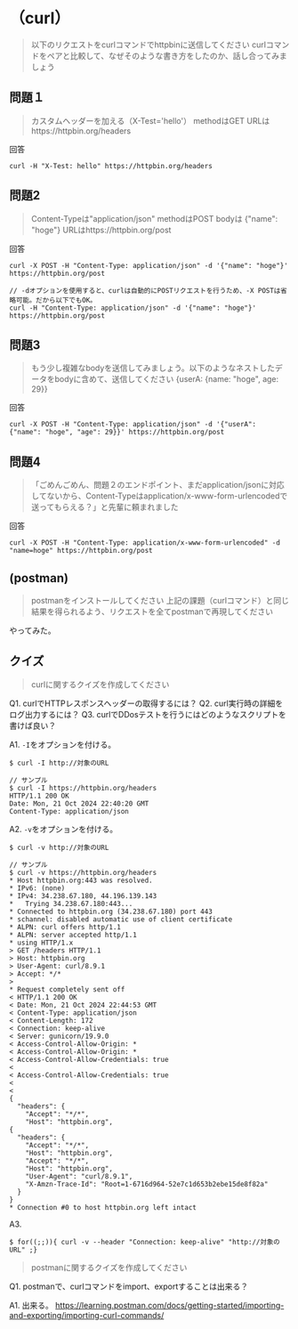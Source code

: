 # （curl）
> 以下のリクエストをcurlコマンドでhttpbinに送信してください
> curlコマンドをペアと比較して、なぜそのような書き方をしたのか、話し合ってみましょう

## 問題１
> カスタムヘッダーを加える（X-Test='hello'）
> methodはGET
> URLはhttps://httpbin.org/headers

回答
```
curl -H "X-Test: hello" https://httpbin.org/headers
```

## 問題2
> Content-Typeは"application/json"
> methodはPOST
> bodyは {"name": "hoge"}
> URLはhttps://httpbin.org/post

回答
```
curl -X POST -H "Content-Type: application/json" -d '{"name": "hoge"}' https://httpbin.org/post

// -dオプションを使用すると、curlは自動的にPOSTリクエストを行うため、-X POSTは省略可能。だから以下でもOK。
curl -H "Content-Type: application/json" -d '{"name": "hoge"}' https://httpbin.org/post
```

## 問題3
> もう少し複雑なbodyを送信してみましょう。以下のようなネストしたデータをbodyに含めて、送信してください
> {userA: {name: "hoge", age: 29}}

回答
```
curl -X POST -H "Content-Type: application/json" -d '{"userA": {"name": "hoge", "age": 29}}' https://httpbin.org/post
```

## 問題4
> 「ごめんごめん、問題２のエンドポイント、まだapplication/jsonに対応してないから、Content-Typeはapplication/x-www-form-urlencodedで送ってもらえる？」と先輩に頼まれました

回答
```
curl -X POST -H "Content-Type: application/x-www-form-urlencoded" -d "name=hoge" https://httpbin.org/post
```

## (postman)
> postmanをインストールしてください
> 上記の課題（curlコマンド）と同じ結果を得られるよう、リクエストを全てpostmanで再現してください

やってみた。

## クイズ
> curlに関するクイズを作成してください

Q1. curlでHTTPレスポンスヘッダーの取得するには？
Q2. curl実行時の詳細をログ出力するには？
Q3. curlでDDosテストを行うにはどのようなスクリプトを書けば良い？

A1. `-I`をオプションを付ける。
```
$ curl -I http://対象のURL

// サンプル
$ curl -I https://httpbin.org/headers 
HTTP/1.1 200 OK
Date: Mon, 21 Oct 2024 22:40:20 GMT
Content-Type: application/json
```

A2. `-v`をオプションを付ける。
```
$ curl -v http://対象のURL

// サンプル
$ curl -v https://httpbin.org/headers
* Host httpbin.org:443 was resolved.
* IPv6: (none)
* IPv4: 34.238.67.180, 44.196.139.143
*   Trying 34.238.67.180:443...
* Connected to httpbin.org (34.238.67.180) port 443
* schannel: disabled automatic use of client certificate
* ALPN: curl offers http/1.1
* ALPN: server accepted http/1.1
* using HTTP/1.x
> GET /headers HTTP/1.1
> Host: httpbin.org
> User-Agent: curl/8.9.1
> Accept: */*
> 
* Request completely sent off
< HTTP/1.1 200 OK
< Date: Mon, 21 Oct 2024 22:44:53 GMT
< Content-Type: application/json
< Content-Length: 172
< Connection: keep-alive
< Server: gunicorn/19.9.0
< Access-Control-Allow-Origin: *
< Access-Control-Allow-Origin: *
< Access-Control-Allow-Credentials: true
<
< Access-Control-Allow-Credentials: true
<
<
{
  "headers": {
    "Accept": "*/*",
    "Host": "httpbin.org",
{
  "headers": {
    "Accept": "*/*",
    "Host": "httpbin.org",
    "Accept": "*/*",
    "Host": "httpbin.org",
    "User-Agent": "curl/8.9.1",
    "X-Amzn-Trace-Id": "Root=1-6716d964-52e7c1d653b2ebe15de8f82a"
  }
}
* Connection #0 to host httpbin.org left intact
```

A3. 
```
$ for((;;)){ curl -v --header "Connection: keep-alive" "http://対象のURL" ;}
```

> postmanに関するクイズを作成してください

Q1. postmanで、curlコマンドをimport、exportすることは出来る？


A1. 出来る。
https://learning.postman.com/docs/getting-started/importing-and-exporting/importing-curl-commands/
